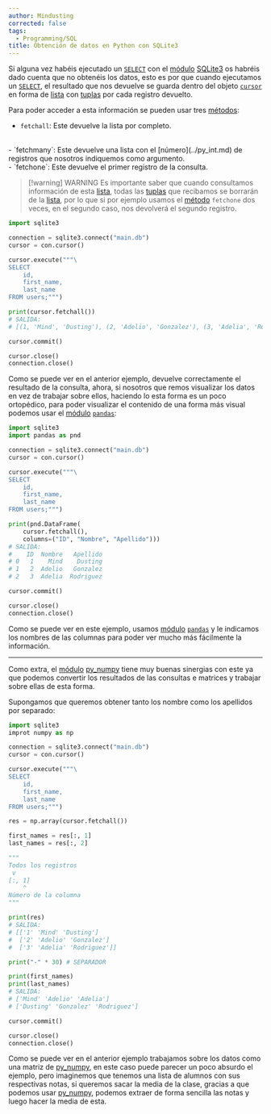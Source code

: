 ```yaml
---
author: Mindusting
corrected: false
tags:
  - Programming/SQL
title: Obtención de datos en Python con SQLite3
---
```


Si alguna vez habéis ejecutado un [`SELECT`](../../sql/sqlite3/SQLite3_select.md) con el [módulo](../py_module.md) [SQLite3](../py_sqlite3.md) os habréis dado cuenta que no obtenéis los datos, esto es por que cuando ejecutamos un [`SELECT`](../../sql/sqlite3/SQLite3_select.md), el resultado que nos devuelve se guarda dentro del objeto [`cursor`](../py_sqlite3.md) en forma de [lista](../py_list.md) con [tuplas](../py_tuple.md) por cada registro devuelto.

Para poder acceder a esta información se pueden usar tres [métodos](../py_module.md):

- `fetchall`:
    Este devuelve la lista por completo.
<br>
- `fetchmany`:
    Este devuelve una lista con el [número](../py_int.md) de registros que nosotros indiquemos como argumento.
<br>
- `fetchone`:
    Este devuelve el primer registro de la consulta.

> [!warning] WARNING
> Es importante saber que cuando consultamos información de esta [lista](../py_list.md), todas las [tuplas](../py_tuple.md) que recibamos se borrarán de la [lista](../py_list.md), por lo que si por ejemplo usamos el [método](../classes/py_method.md) `fetchone` dos veces, en el segundo caso, nos devolverá el segundo registro.

```python
import sqlite3

connection = sqlite3.connect("main.db")
cursor = con.cursor()

cursor.execute("""\
SELECT
    id,
    first_name,
    last_name
FROM users;""")

print(cursor.fetchall())
# SALIDA:
# [(1, 'Mind', 'Dusting'), (2, 'Adelio', 'Gonzalez'), (3, 'Adelia', 'Rodriguez')]

cursor.commit()

cursor.close()
connection.close()
```

Como se puede ver en el anterior ejemplo, devuelve correctamente el resultado de la consulta, ahora, si nosotros que remos visualizar los datos en vez de trabajar sobre ellos, haciendo lo esta forma es un poco ortopédico, para poder visualizar el contenido de una forma más visual podemos usar el [módulo](../py_module.md) [`pandas`](../py_pandas.md):

```python
import sqlite3
import pandas as pnd

connection = sqlite3.connect("main.db")
cursor = con.cursor()

cursor.execute("""\
SELECT
    id,
    first_name,
    last_name
FROM users;""")

print(pnd.DataFrame(
    cursor.fetchall(),
    columns=("ID", "Nombre", "Apellido")))
# SALIDA:
#    ID  Nombre   Apellido
# 0   1    Mind    Dusting
# 1   2  Adelio   Gonzalez
# 2   3  Adelia  Rodriguez

cursor.commit()

cursor.close()
connection.close()
```

Como se puede ver en este ejemplo, usamos [módulo](../py_module.md) [`pandas`](../py_pandas.md) y le indicamos los nombres de las columnas para poder ver mucho más fácilmente la información.

---

Como extra, el [módulo](../py_module.md) [py_numpy](../numpy/py_numpy.md) tiene muy buenas sinergias con este ya que podemos convertir los resultados de las consultas e matrices y trabajar sobre ellas de esta forma.

Supongamos que queremos obtener tanto los nombre como los apellidos por separado:

```python
import sqlite3
improt numpy as np

connection = sqlite3.connect("main.db")
cursor = con.cursor()

cursor.execute("""\
SELECT
    id,
    first_name,
    last_name
FROM users;""")

res = np.array(cursor.fetchall())

first_names = res[:, 1]
last_names = res[:, 2]

"""
Todos los registros
 v
[:, 1]
    ^
Número de la columna
"""

print(res)
# SALIDA:
# [['1' 'Mind' 'Dusting']
#  ['2' 'Adelio' 'Gonzalez']        
#  ['3' 'Adelia' 'Rodriguez']]

print("-" * 30) # SEPARADOR

print(first_names)
print(last_names)
# SALIDA:
# ['Mind' 'Adelio' 'Adelia']        
# ['Dusting' 'Gonzalez' 'Rodriguez']

cursor.commit()

cursor.close()
connection.close()
```

Como se puede ver en el anterior ejemplo trabajamos sobre los datos como una matriz de [py_numpy](../numpy/py_numpy.md), en este caso puede parecer un poco absurdo el ejemplo, pero imaginemos que tenemos una lista de alumnos con sus respectivas notas, si queremos sacar la media de la clase, gracias a que podemos usar [py_numpy](../numpy/py_numpy.md), podemos extraer de forma sencilla las notas y luego hacer la media de esta.
